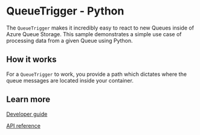 # QueueTrigger - Python

The `QueueTrigger` makes it incredibly easy to react to new Queues inside of Azure Queue Storage. This sample demonstrates a simple use case of processing data from a given Queue using Python.

## How it works

For a `QueueTrigger` to work, you provide a path which dictates where the queue messages are located inside your container.

## Learn more

[Developer guide](https://pythondeveloperguide.azurewebsites.net/#queue-storage-bindings)

[API reference](https://pythondeveloperguide.azurewebsites.net/api.html#queue-bindings)